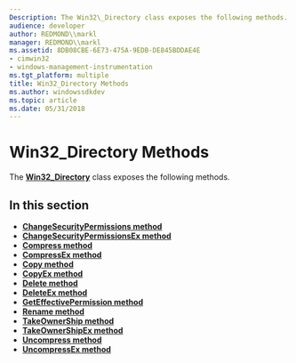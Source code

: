 ```yaml
---
Description: The Win32\_Directory class exposes the following methods.
audience: developer
author: REDMOND\\markl
manager: REDMOND\\markl
ms.assetid: 8DB08CBE-6E73-475A-9EDB-DE845BDDAE4E
- cimwin32
- windows-management-instrumentation
ms.tgt_platform: multiple
title: Win32_Directory Methods
ms.author: windowssdkdev
ms.topic: article
ms.date: 05/31/2018
---
```


# Win32\_Directory Methods

The [**Win32\_Directory**](win32-directory.md) class exposes the following methods.

## In this section

-   [**ChangeSecurityPermissions method**](changesecuritypermissions-method-in-class-win32-directory.md)
-   [**ChangeSecurityPermissionsEx method**](changesecuritypermissionsex-method-in-class-win32-directory.md)
-   [**Compress method**](compress-method-in-class-win32-directory.md)
-   [**CompressEx method**](compressex-method-in-class-win32-directory.md)
-   [**Copy method**](copy-method-in-class-win32-directory.md)
-   [**CopyEx method**](copyex-method-in-class-win32-directory.md)
-   [**Delete method**](delete-method-in-class-win32-directory.md)
-   [**DeleteEx method**](deleteex-method-in-class-win32-directory.md)
-   [**GetEffectivePermission method**](geteffectivepermission-method-in-class-win32-directory.md)
-   [**Rename method**](rename-method-in-class-win32-directory.md)
-   [**TakeOwnerShip method**](takeownership-method-in-class-win32-directory.md)
-   [**TakeOwnerShipEx method**](takeownershipex-method-in-class-win32-directory.md)
-   [**Uncompress method**](uncompress-method-in-class-win32-directory.md)
-   [**UncompressEx method**](uncompressex-method-in-class-win32-directory.md)

 

 



